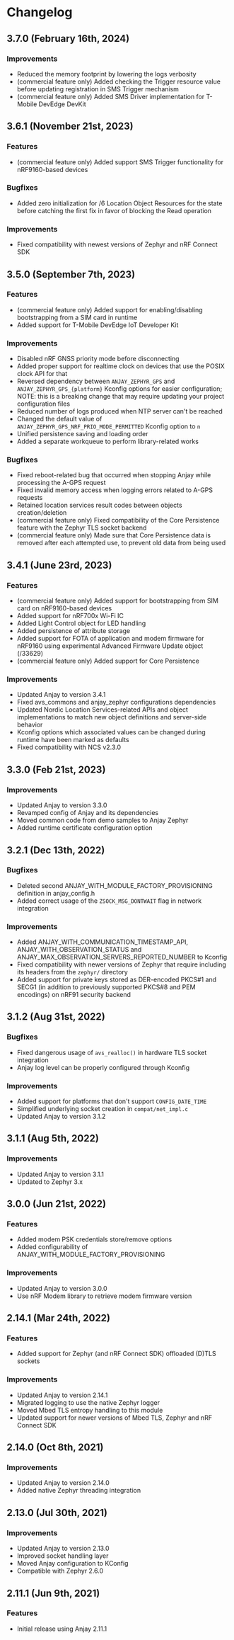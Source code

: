# Changelog

## 3.7.0 (February 16th, 2024)

### Improvements
- Reduced the memory footprint by lowering the logs verbosity
- (commercial feature only) Added checking the Trigger resource value before updating registration in SMS Trigger mechanism
- (commercial feature only) Added SMS Driver implementation for T-Mobile DevEdge DevKit

## 3.6.1 (November 21st, 2023)

### Features
- (commercial feature only) Added support SMS Trigger functionality for nRF9160-based devices

### Bugfixes
- Added zero initialization for /6 Location Object Resources for the state
  before catching the first fix in favor of blocking the Read operation

### Improvements
- Fixed compatibility with newest versions of Zephyr and nRF Connect SDK

## 3.5.0 (September 7th, 2023)

### Features
- (commercial feature only) Added support for enabling/disabling bootstrapping from a SIM card in runtime
- Added support for T-Mobile DevEdge IoT Developer Kit

### Improvements
- Disabled nRF GNSS priority mode before disconnecting
- Added proper support for realtime clock on devices that use the POSIX clock API for that
- Reversed dependency between ``ANJAY_ZEPHYR_GPS`` and ``ANJAY_ZEPHYR_GPS_{platform}`` Kconfig options for easier configuration; NOTE: this is a breaking change that may require updating your project configuration files
- Reduced number of logs produced when NTP server can't be reached
- Changed the default value of `ANJAY_ZEPHYR_GPS_NRF_PRIO_MODE_PERMITTED` Kconfig option to `n`
- Unified persistence saving and loading order
- Added a separate workqueue to perform library-related works

### Bugfixes
- Fixed reboot-related bug that occurred when stopping Anjay while processing the A-GPS request
- Fixed invalid memory access when logging errors related to A-GPS requests
- Retained location services result codes between objects creation/deletion
- (commercial feature only) Fixed compatibility of the Core Persistence feature with the Zephyr TLS socket backend
- (commercial feature only) Made sure that Core Persistence data is removed after each attempted use, to prevent old data from being used

## 3.4.1 (June 23rd, 2023)

### Features
- (commercial feature only) Added support for bootstrapping from SIM card on
  nRF9160-based devices
- Added support for nRF700x Wi-Fi IC
- Added Light Control object for LED handling
- Added persistence of attribute storage
- Added support for FOTA of application and modem firmware for nRF9160 using
  experimental Advanced Firmware Update object (/33629)
- (commercial feature only) Added support for Core Persistence

### Improvements
- Updated Anjay to version 3.4.1
- Fixed avs_commons and anjay_zephyr configurations dependencies
- Updated Nordic Location Services-related APIs and object implementations to match new object definitions and server-side behavior
- Kconfig options which associated values can be changed during runtime have been marked as defaults
- Fixed compatibility with NCS v2.3.0

## 3.3.0 (Feb 21st, 2023)

### Improvements
- Updated Anjay to version 3.3.0
- Revamped config of Anjay and its dependencies
- Moved common code from demo samples to Anjay Zephyr
- Added runtime certificate configuration option

## 3.2.1 (Dec 13th, 2022)

### Bugfixes
- Deleted second ANJAY_WITH_MODULE_FACTORY_PROVISIONING definition in anjay_config.h
- Added correct usage of the `ZSOCK_MSG_DONTWAIT` flag in network integration

### Improvements
- Added ANJAY_WITH_COMMUNICATION_TIMESTAMP_API, ANJAY_WITH_OBSERVATION_STATUS
  and ANJAY_MAX_OBSERVATION_SERVERS_REPORTED_NUMBER to Kconfig
- Fixed compatibility with newer versions of Zephyr that require including its
  headers from the `zephyr/` directory
- Added support for private keys stored as DER-encoded PKCS#1 and SECG1
  (in addition to previously supported PKCS#8 and PEM encodings) on nRF91
  security backend

## 3.1.2 (Aug 31st, 2022)

### Bugfixes
- Fixed dangerous usage of `avs_realloc()` in hardware TLS socket integration
- Anjay log level can be properly configured through Kconfig

### Improvements
- Added support for platforms that don't support `CONFIG_DATE_TIME`
- Simplified underlying socket creation in `compat/net_impl.c`
- Updated Anjay to version 3.1.2

## 3.1.1 (Aug 5th, 2022)

### Improvements
- Updated Anjay to version 3.1.1
- Updated to Zephyr 3.x

## 3.0.0 (Jun 21st, 2022)

### Features
- Added modem PSK credentials store/remove options
- Added configurability of ANJAY_WITH_MODULE_FACTORY_PROVISIONING

### Improvements
- Updated Anjay to version 3.0.0
- Use nRF Modem library to retrieve modem firmware version

## 2.14.1 (Mar 24th, 2022)

### Features
- Added support for Zephyr (and nRF Connect SDK) offloaded (D)TLS sockets

### Improvements
- Updated Anjay to version 2.14.1
- Migrated logging to use the native Zephyr logger
- Moved Mbed TLS entropy handling to this module
- Updated support for newer versions of Mbed TLS, Zephyr and nRF Connect SDK

## 2.14.0 (Oct 8th, 2021)

### Improvements
- Updated Anjay to version 2.14.0
- Added native Zephyr threading integration

## 2.13.0 (Jul 30th, 2021)

### Improvements
- Updated Anjay to version 2.13.0
- Improved socket handling layer
- Moved Anjay configuration to KConfig
- Compatible with Zephyr 2.6.0

## 2.11.1 (Jun 9th, 2021)

### Features
- Initial release using Anjay 2.11.1
